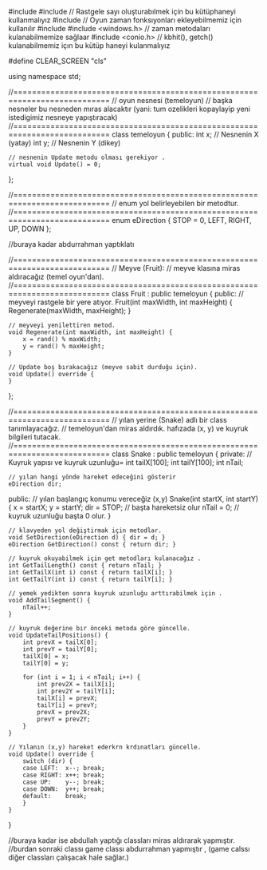 #include <iostream>
#include <cstdlib>    // Rastgele sayı oluşturabılmek için bu kütüphaneyi kullanmalıyız
#include <ctime>      // Oyun zaman fonksıyonları ekleyebilmemiz için kullanılır 
#include <string>
#include <windows.h>  //  zaman metodaları kulanabilmemize sağlaar
#include <conio.h>    //  kbhit(), getch() kulanabilmemiz içın bu kütüp haneyi kulanmalıyız 

#define CLEAR_SCREEN "cls"

using namespace std;

//===========================================================================
//  oyun nesnesi (temeloyun)
//  başka nesneler bu nesneden mıras alacaktır (yani: tum ozelikleri kopaylayip yeni istedigimiz nesneye yapıştıracak)
//===========================================================================
class temeloyun {
public:
    int x;  // Nesnenin X (yatay)
    int y;  // Nesnenin Y (dikey)

    // nesnenin Update metodu olması gerekiyor .
    virtual void Update() = 0;
};

//===========================================================================
// enum yol belirleyebilen bir metodtur.
//===========================================================================
enum eDirection { STOP = 0, LEFT, RIGHT, UP, DOWN };

//buraya kadar abdurrahman yaptıklatı

//===========================================================================
// Meyve (Fruit):
// meyve klasına miras aldıracağız (temel oyun'dan).
//===========================================================================
class Fruit : public temeloyun {
public:
    // meyveyi rastgele bir yere atıyor.
    Fruit(int maxWidth, int maxHeight) {
        Regenerate(maxWidth, maxHeight);
    }

    // meyveyi yenilettiren metod.
    void Regenerate(int maxWidth, int maxHeight) {
        x = rand() % maxWidth;
        y = rand() % maxHeight;
    }

    // Update boş bırakacağız (meyve sabit durduğu için).
    void Update() override {
    }
};

//===========================================================================
// yılan yerine (Snake) adlı bir class tanımlayacağız.
// temeloyun'dan miras aldırdık. hafızada (x, y) ve kuyruk bilgileri tutacak.
//===========================================================================
class Snake : public temeloyun {
private:
    // Kuyruk yapısı ve kuyruk uzunluğu=
    int tailX[100];
    int tailY[100];
    int nTail;

    // yılan hangi yönde hareket edeceğini gösterir
    eDirection dir;

public:
    // yılan başlangıç konumu vereceğiz (x,y)
    Snake(int startX, int startY) {
        x = startX;
        y = startY;
        dir = STOP;   // başta hareketsiz olur 
        nTail = 0;    // kuyruk uzunluğu başta 0 olur.
    }

    // klavyeden yol değiştirmak için metodlar.
    void SetDirection(eDirection d) { dir = d; }
    eDirection GetDirection() const { return dir; }

    // kuyruk okuyabilmek için get metodları kulanacağız .
    int GetTailLength() const { return nTail; }
    int GetTailX(int i) const { return tailX[i]; }
    int GetTailY(int i) const { return tailY[i]; }

    // yemek yedikten sonra kuyruk uzunluğu arttırabilmek için .
    void AddTailSegment() {
        nTail++;
    }

    // kuyruk değerine bır önceki metoda göre güncelle.
    void UpdateTailPositions() {
        int prevX = tailX[0];
        int prevY = tailY[0];
        tailX[0] = x;
        tailY[0] = y;

        for (int i = 1; i < nTail; i++) {
            int prev2X = tailX[i];
            int prev2Y = tailY[i];
            tailX[i] = prevX;
            tailY[i] = prevY;
            prevX = prev2X;
            prevY = prev2Y;
        }
    }

    // Yılanın (x,y) hareket ederkrn krdınatları güncelle.
    void Update() override {
        switch (dir) {
        case LEFT:  x--; break;
        case RIGHT: x++; break;
        case UP:    y--; break;
        case DOWN:  y++; break;
        default:    break;
        }
    }
}

//buraya kadar ise abdullah yaptığı classları miras aldırarak yapmıştır.
//burdan sonraki classı game classı abdurrahman yapmıştır , (game calssı diğer classları çalışacak hale sağlar.)
